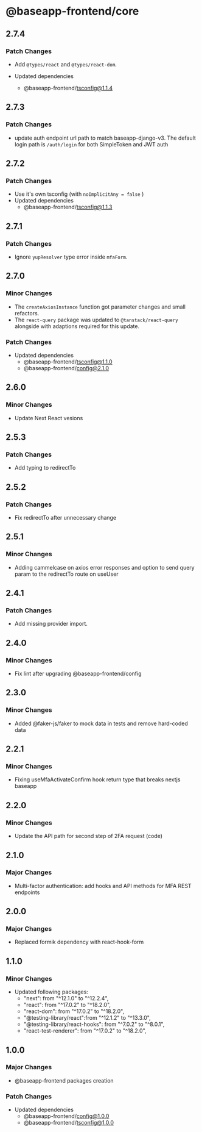 # @baseapp-frontend/core

## 2.7.4

### Patch Changes

- Add `@types/react` and `@types/react-dom`.

- Updated dependencies
  - @baseapp-frontend/tsconfig@1.1.4

## 2.7.3

### Patch Changes

- update auth endpoint url path to match baseapp-django-v3. The default login path is `/auth/login` for both SimpleToken and JWT auth

## 2.7.2

### Patch Changes

- Use it's own tsconfig (with `noImplicitAny = false` )
- Updated dependencies
  - @baseapp-frontend/tsconfig@1.1.3

## 2.7.1

### Patch Changes

- Ignore `yupResolver` type error inside `mfaForm`.

## 2.7.0

### Minor Changes

- The `createAxiosInstance` function got parameter changes and small refactors.
- The `react-query` package was updated to `@tanstack/react-query` alongside with adaptions required for this update.

### Patch Changes

- Updated dependencies
  - @baseapp-frontend/tsconfig@1.1.0
  - @baseapp-frontend/config@2.1.0

## 2.6.0

### Minor Changes

- Update Next React vesions

## 2.5.3

### Patch Changes

- Add typing to redirectTo

## 2.5.2

### Patch Changes

- Fix redirectTo after unnecessary change

## 2.5.1

### Minor Changes

- Adding cammelcase on axios error responses and option to send query param to the redirectTo route on useUser

## 2.4.1

### Patch Changes

- Add missing provider import.

## 2.4.0

### Minor Changes

- Fix lint after upgrading @baseapp-frontend/config

## 2.3.0

### Minor Changes

- Added @faker-js/faker to mock data in tests and remove hard-coded data

## 2.2.1

### Minor Changes

- Fixing useMfaActivateConfirm hook return type that breaks nextjs baseapp

## 2.2.0

### Minor Changes

- Update the API path for second step of 2FA request (code)

## 2.1.0

### Major Changes

- Multi-factor authentication: add hooks and API methods for MFA REST endpoints

## 2.0.0

### Major Changes

- Replaced formik dependency with react-hook-form

## 1.1.0

### Minor Changes

- Updated following packages:
  - "next": from "^12.1.0" to "^12.2.4",
  - "react": from "^17.0.2" to "^18.2.0",
  - "react-dom": from "^17.0.2" to "^18.2.0",
  - "@testing-library/react":from "^12.1.2" to "^13.3.0",
  - "@testing-library/react-hooks": from "^7.0.2" to "^8.0.1",
  - "react-test-renderer": from "^17.0.2" to "^18.2.0",

## 1.0.0

### Major Changes

- @baseapp-frontend packages creation

### Patch Changes

- Updated dependencies
  - @baseapp-frontend/config@1.0.0
  - @baseapp-frontend/tsconfig@1.0.0
